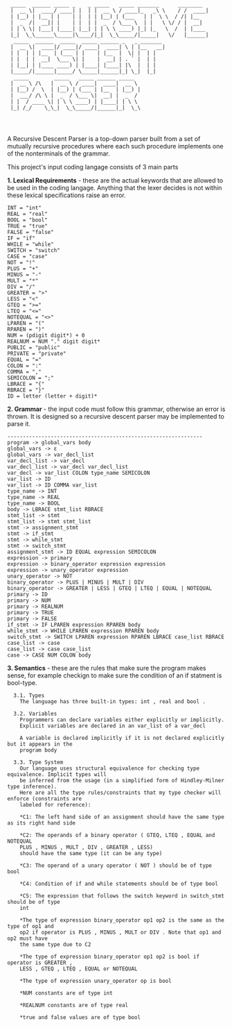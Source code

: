        
```
 _____  ______ _____ _    _ _____   _____ _______      ________ 
 |  __ \|  ____/ ____| |  | |  __ \ / ____|_   _\ \    / /  ____|
 | |__) | |__ | |    | |  | | |__) | (___   | |  \ \  / /| |__   
 |  _  /|  __|| |    | |  | |  _  / \___ \  | |   \ \/ / |  __|  
 | | \ \| |___| |____| |__| | | \ \ ____) |_| |_   \  /  | |____ 
 |_|  \_\______\_____|\____/|_|  \_\_____/|_____|   \/   |______|
  _____  ______  _____  _____ ______ _   _ _______ 
 |  __ \|  ____|/ ____|/ ____|  ____| \ | |__   __|
 | |  | | |__  | (___ | |    | |__  |  \| |  | |   
 | |  | |  __|  \___ \| |    |  __| | . ` |  | |   
 | |__| | |____ ____) | |____| |____| |\  |  | |   
 |_____/|______|_____/ \_____|______|_| \_|  |_|   
  _____        _____   _____ ______ _____  
 |  __ \ /\   |  __ \ / ____|  ____|  __ \ 
 | |__) /  \  | |__) | (___ | |__  | |__) |
 |  ___/ /\ \ |  _  / \___ \|  __| |  _  / 
 | |  / ____ \| | \ \ ____) | |____| | \ \ 
 |_| /_/    \_\_|  \_\_____/|______|_|  \_\
                                           
                                           
                                                                                                                                                               
 ```


A Recursive Descent Parser is a top-down parser built from a set of mutually recursive procedures where each such procedure implements one of the nonterminals of the grammar. 


This project's input coding langage consists of 3 main parts 

**1. Lexical Requirements** - these are the actual keywords that are allowed to be used in the coding langage. Anything that the lexer decides is not within these lexical
    specifications raise an error.
    
    
    INT = "int"
    REAL = "real"
    BOOL = "bool"
    TRUE = "true"
    FALSE = "false"
    IF = "if"
    WHILE = "while"
    SWITCH = "switch"
    CASE = "case"
    NOT = "!"
    PLUS = "+"
    MINUS = "-"
    MULT = "*"
    DIV = "/"
    GREATER = ">"
    LESS = "<"
    GTEQ = ">="
    LTEQ = "<="
    NOTEQUAL = "<>"
    LPAREN = "("
    RPAREN = ")"
    NUM = (pdigit digit*) + 0
    REALNUM = NUM "." digit digit*
    PUBLIC = "public"
    PRIVATE = "private"
    EQUAL = "="
    COLON = ":"
    COMMA = ","
    SEMICOLON = ";"
    LBRACE = "{"
    RBRACE = "}"
    ID = letter (letter + digit)*
    
    
**2. Grammar** - the input code must follow this grammar, otherwise an error is thrown. It is designed so a recursive descent parser may be implemented to parse it.
    
    ---------------------------------------------------------------
    program -> global_vars body
    global_vars -> ε
    global_vars -> var_decl_list
    var_decl_list -> var_decl
    var_decl_list -> var_decl var_decl_list
    var_decl -> var_list COLON type_name SEMICOLON
    var_list -> ID
    var_list -> ID COMMA var_list
    type_name -> INT
    type_name -> REAL
    type_name -> BOOL
    body -> LBRACE stmt_list RBRACE
    stmt_list -> stmt
    stmt_list -> stmt stmt_list
    stmt -> assignment_stmt
    stmt -> if_stmt
    stmt -> while_stmt
    stmt -> switch_stmt
    assignment_stmt -> ID EQUAL expression SEMICOLON
    expression -> primary
    expression -> binary_operator expression expression
    expression -> unary_operator expression
    unary_operator -> NOT
    binary_operator -> PLUS | MINUS | MULT | DIV
    binary_operator -> GREATER | LESS | GTEQ | LTEQ | EQUAL | NOTEQUAL
    primary -> ID
    primary -> NUM
    primary -> REALNUM
    primary -> TRUE
    primary -> FALSE
    if_stmt -> IF LPAREN expression RPAREN body
    while_stmt -> WHILE LPAREN expression RPAREN body
    switch_stmt -> SWITCH LPAREN expression RPAREN LBRACE case_list RBRACE
    case_list -> case
    case_list -> case case_list
    case -> CASE NUM COLON body

    
**3. Semantics** - these are the rules that make sure the program makes sense, for example checkign to make sure the condition of an if statment is bool-type.

    
      3.1. Types
        The language has three built-in types: int , real and bool .
        
      3.2. Variables
        Programmers can declare variables either explicitly or implicitly.
        Explicit variables are declared in an var_list of a var_decl
        
        A variable is declared implicitly if it is not declared explicitly but it appears in the
        program body
        
      3.3. Type System
        Our language uses structural equivalence for checking type equivalence. Implicit types will
        be inferred from the usage (in a simplified form of Hindley-Milner type inference).
        Here are all the type rules/constraints that my type checker will enforce (constraints are
        labeled for reference):
        
        *C1: The left hand side of an assignment should have the same type as its right hand side
        
        *C2: The operands of a binary operator ( GTEQ, LTEQ , EQUAL and NOTEQUAL
        PLUS , MINUS , MULT , DIV , GREATER , LESS)
        should have the same type (it can be any type)
        
        *C3: The operand of a unary operator ( NOT ) should be of type bool
        
        *C4: Condition of if and while statements should be of type bool
        
        *C5: The expression that follows the switch keyword in switch_stmt should be of type
        int
        
        *The type of expression binary_operator op1 op2 is the same as the type of op1 and
        op2 if operator is PLUS , MINUS , MULT or DIV . Note that op1 and op2 must have
        the same type due to C2
        
        *The type of expression binary_operator op1 op2 is bool if operator is GREATER ,
        LESS , GTEQ , LTEQ , EQUAL or NOTEQUAL
        
        *The type of expression unary_operator op is bool
        
        *NUM constants are of type int
        
        *REALNUM constants are of type real
        
        *true and false values are of type bool

